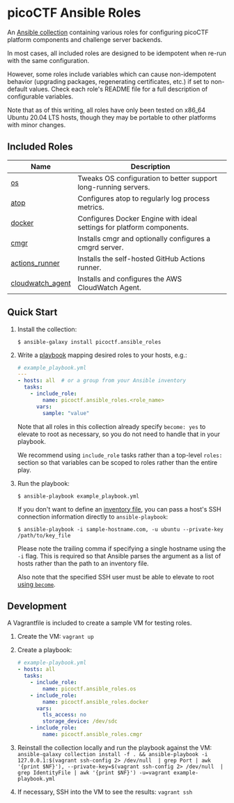 # picoCTF Ansible Roles

An [Ansible collection](https://docs.ansible.com/ansible/latest/user_guide/collections_using.html)
containing various roles for configuring picoCTF platform components and challenge server backends.

In most cases, all included roles are designed to be idempotent when re-run with the same
configuration.

However, some roles include variables which can cause non-idempotent behavior (upgrading packages,
regenerating certificates, etc.) if set to non-default values. Check each role's README file for a
full description of configurable variables.

Note that as of this writing, all roles have only been tested on x86_64 Ubuntu 20.04 LTS hosts,
though they may be portable to other platforms with minor changes.

## Included Roles

| Name | Description |
| --- | --- |
| [os](./roles/os/README.md) | Tweaks OS configuration to better support long-running servers. |
| [atop](./roles/atop/README.md) | Configures atop to regularly log process metrics. |
| [docker](./roles/docker/README.md) | Configures Docker Engine with ideal settings for platform components. |
| [cmgr](./roles/cmgr/README.md) | Installs cmgr and optionally configures a cmgrd server. |
| [actions_runner](./roles/actions_runner/README.md) | Installs the self-hosted GitHub Actions runner. |
| [cloudwatch_agent](./roles/cloudwatch_agent/README.md) | Installs and configures the AWS CloudWatch Agent. |

## Quick Start

1. Install the collection:

    ```shell
    $ ansible-galaxy install picoctf.ansible_roles
    ```

1. Write a [playbook](https://docs.ansible.com/ansible/latest/user_guide/index.html#writing-tasks-plays-and-playbooks) mapping desired roles to your hosts, e.g.:

    ```yaml
    # example_playbook.yml
    ---
    - hosts: all  # or a group from your Ansible inventory
      tasks:
        - include_role:
            name: picoctf.ansible_roles.<role_name>
          vars:
            sample: "value"
    ```

    Note that all roles in this collection already specify `become: yes` to elevate to root as
    necessary, so you do not need to handle that in your playbook.

    We recommend using `include_role` tasks rather than a top-level `roles:` section so that
    variables can be scoped to roles rather than the entire play.

1. Run the playbook:

    ```shell
    $ ansible-playbook example_playbook.yml
    ```

    If you don't want to define an [inventory
    file](https://docs.ansible.com/ansible/latest/user_guide/intro_inventory.html#intro-inventory),
    you can pass a host's SSH connection information directly to `ansible-playbook`:

    ```shell
    $ ansible-playbook -i sample-hostname.com, -u ubuntu --private-key /path/to/key_file
    ```

    Please note the trailing comma if specifying a single hostname using the `-i` flag. This is
    required so that Ansible parses the argument as a list of hosts rather than the path to an
    inventory file.

    Also note that the specified SSH user must be able to elevate to root [using
    `become`](https://docs.ansible.com/ansible/latest/user_guide/become.html).

## Development

A Vagrantfile is included to create a sample VM for testing roles.

1. Create the VM: `vagrant up`
1. Create a playbook:

    ```yaml
    # example-playbook.yml
    - hosts: all
      tasks:
        - include_role:
            name: picoctf.ansible_roles.os
        - include_role:
            name: picoctf.ansible_roles.docker
          vars:
            tls_access: no
            storage_device: /dev/sdc
        - include_role:
            name: picoctf.ansible_roles.cmgr
    ```

1. Reinstall the collection locally and run the playbook against the VM: `ansible-galaxy collection install -f . && ansible-playbook -i 127.0.0.1:$(vagrant ssh-config 2> /dev/null  | grep Port | awk '{print $NF}'), --private-key=$(vagrant ssh-config 2> /dev/null  | grep IdentityFile | awk '{print $NF}') -u=vagrant example-playbook.yml`
1. If necessary, SSH into the VM to see the results: `vagrant ssh`
